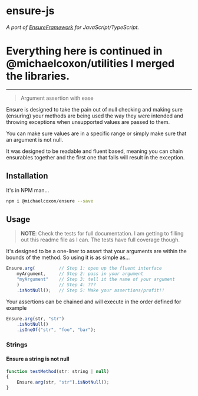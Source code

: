 ﻿# ensure-js
*A port of [EnsureFramework](https://github.com/michaelcoxon/EnsureFramework) for JavaScript/TypeScript.*

# Everything here is continued in @michaelcoxon/utilities I merged the libraries.


---
> Argument assertion with ease

Ensure is designed to take the pain out of null checking and making sure (ensuring)
your methods are being used the way they were intended and throwing exceptions when unsupported 
values are passed to them.

You can make sure values are in a specific range or simply make sure that an argument is not 
null.

It was designed to be readable and fluent based, meaning you can chain ensurables together and 
the first one that fails will result in the exception.

## Installation

It's in NPM man...
```sh
npm i @michaelcoxon/ensure --save
```

## Usage
> **NOTE**: Check the tests for full documentation. I am getting to filling out this 
> readme file as I can. The tests have full coverage though.

It's designed to be a one-liner to assert that your arguments are within the bounds of the method. So using
it is as simple as...

```js
Ensure.arg(         // Step 1: open up the fluent interface
    myArgument,     // Step 2: pass in your argument
    "myArgument"    // Step 3: tell it the name of your argument
    )               // Step 4: ???
    .isNotNull();   // Step 5: Make your assertions/profit!!
```

Your assertions can be chained and will execute in the order defined for example
```js
Ensure.arg(str, "str")
    .isNotNull()
    .isOneOf("str", "foo", "bar");
```


### Strings

#### Ensure a string is not null
```js
function testMethod(str: string | null)
{
    Ensure.arg(str, "str").isNotNull();
}
```





